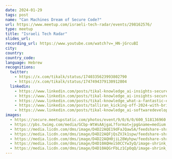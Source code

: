 ```yaml
---
date: 2024-01-29
tags: post
name: "Can Machines Dream of Secure Code?"
url: https://www.meetup.com/israeli-tech-radar/events/298162576/
type: meetup
title: "Israeli Tech Radar"
slides_url:
recording_url: https://www.youtube.com/watch?v=_HN-jGrcuBI
city: 
country: 
country_code:
language: Hebrew
recognitions:
  twitter:
    - https://x.com/tikalk/status/1740335623993802790
    - https://x.com/tikalk/status/1747494379130912804
  linkedin:
    - https://www.linkedin.com/posts/tikal-knowledge_ai-insights-secure-code-llm-for-frontend-activity-7146095301198622720-B-iI?utm_source=share&utm_medium=member_desktop
    - https://www.linkedin.com/posts/tikal-knowledge_ai-insights-secure-code-llm-for-frontend-activity-7153258255664754688-t0RK?utm_source=share&utm_medium=member_desktop
    - https://www.linkedin.com/posts/tikal-knowledge_what-a-fantastic-evening-at-our-ai-in-software-activity-7158037641446203393-pclD?utm_source=share&utm_medium=member_desktop
    - https://www.linkedin.com/posts/talliran_kicking-off-2024-with-bringing-meetups-energy-activity-7161150469795381249-73P4?utm_source=share&utm_medium=member_desktop
    - https://www.linkedin.com/posts/tikal-knowledge_ai-softwaredevelopment-tikalexperts-activity-7161348205937369088-Ck9m?utm_source=share&utm_medium=member_desktop
images:
  - https://secure.meetupstatic.com/photos/event/9/0/6/0/600_518136960.webp?w=384
  - https://pbs.twimg.com/media/GCbp-WtWsAAjgaL?format=jpg&name=medium
  - https://media.licdn.com/dms/image/D4D22AQE19dFaJQawSA/feedshare-shrink_1280/0/1706609161888?e=1709769600&v=beta&t=Un7eSyuKSyqTAzohWMuFpAZ88EiY3QDMm_WSYETHA4w
  - https://media.licdn.com/dms/image/D4D22AQFjQsZVJk1spw/feedshare-shrink_2048_1536/0/1706609158148?e=1709769600&v=beta&t=t_JV4_fsx_JC0wIw1Hal52b-Dvje8jIpvwrxUReMtRg
  - https://media.licdn.com/dms/image/D4D22AQH0jiL28Wyhpw/feedshare-shrink_2048_1536/0/1706609159636?e=1709769600&v=beta&t=ZcaPvBONzU9gta2Jt9WWa8ZmD4IRf3Ss7XhbKmAv8rg
  - https://media.licdn.com/dms/image/D4D10AQHeiS0CCYw3yQ/image-shrink_1280/0/1707351305125?e=1707984000&v=beta&t=NP1NMxhx3N6UJ2RF0oZsCA891RfSsKEaPKzqLbHNBzM
  - https://media.licdn.com/dms/image/D4D10AQGrFbLz1CpOqQ/image-shrink_1280/0/1707351315014?e=1707984000&v=beta&t=_DEV54hSs2fSzwpUFLwZRnd-cPYEyrwc-DbtQ8B1lBM
---
```

